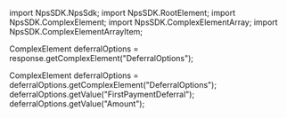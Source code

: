 import NpsSDK.NpsSdk;
import NpsSDK.RootElement;
import NpsSDK.ComplexElement;
import NpsSDK.ComplexElementArray;
import NpsSDK.ComplexElementArrayItem;

ComplexElement deferralOptions = response.getComplexElement("DeferralOptions");


ComplexElement deferralOptions = deferralOptions.getComplexElement("DeferralOptions");
deferralOptions.getValue("FirstPaymentDeferral");
deferralOptions.getValue("Amount");

